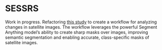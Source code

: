 # SESSRS

Work in progress. Refactoring [this study](geoseg_train_graphs/graphs) to create a workflow for analyzing changes in satellite images. The workflow leverages the powerful Segment Anything model’s ability to create sharp masks over images, improving semantic segmentation and enabling accurate, class-specific masks of satellite images.
